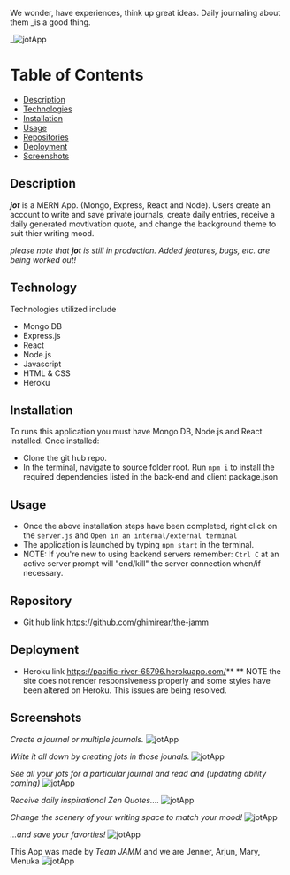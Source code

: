  We wonder, have experiences, think up great ideas. Daily journaling about them _is a good thing.

_![jotApp](./readmeimages/jot.png)

# Table of Contents
- [Description](#Description)
- [Technologies](#Technologies)
- [Installation](#Installation)
- [Usage](#Usage)
- [Repositories](#Repositories)
- [Deployment](#Deployment)
- [Screenshots](#Screenshots)

## Description

***jot*** is a MERN App. (Mongo, Express, React and Node).
Users create an account to write and save private journals, create daily entries, receive a daily generated movtivation quote, and change the background theme to suit thier writing mood.

_please note that ***jot*** is still in production. Added features, bugs, etc. are being worked out!_

## Technology
Technologies utilized include
- Mongo DB
- Express.js
- React
- Node.js
- Javascript
- HTML & CSS
- Heroku

## Installation

To runs this application you must have Mongo DB, Node.js and React installed. Once installed:
- Clone the git hub repo.
- In the terminal, navigate to source folder root. Run `npm i` to install the required dependencies listed in the back-end and client package.json 


## Usage

- Once the above installation steps have been completed, right click on the `server.js` and `Open in an internal/external terminal`
- The application is launched by typing `npm start` in the terminal.
- NOTE: If you're new to using backend servers remember: `Ctrl C` at an active server prompt will "end/kill" the server connection when/if necessary.

## Repository
- Git hub link  https://github.com/ghimirear/the-jamm

## Deployment
- Heroku link https://pacific-river-65796.herokuapp.com/**
** NOTE the site does not render responsiveness properly and some styles have been altered on Heroku. This issues are being resolved. 

## Screenshots

_Create a journal or multiple journals._
![jotApp](./readmeimages/crjurnal.png)


_Write it all down by creating jots in those jounals._
![jotApp](./readmeimages/createjot.png)


 _See all your jots for a particular journal and read and (updating ability coming)_
![jotApp](./readmeimages/jourentries.png)


_Receive daily inspirational Zen Quotes...._
![jotApp](./readmeimages/zequotes.png)


_Change the scenery of your writing space to match your mood!_
![jotApp](./readmeimages/themechanger.png)


 _...and save your favorties!_
![jotApp](./readmeimages/savequotes.png)

This App was made by _Team JAMM_ and we are Jenner, Arjun, Mary, Menuka
![jotApp](./readmeimages/team.png)
